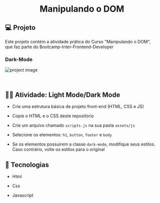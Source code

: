 <h1 align="center">Manipulando o DOM</h1>

## 💻 Projeto

Este projeto contém a atividade prática do Curso "Manipulando o DOM", que faz parte do Bootcamp-Inter-Frontend-Developer

### Dark-Mode

![project image](assets/images/darkMode.gif)

<br>

## 🏋️‍♀️ Atividade: Light Mode/Dark Mode

- Crie uma estrutura básica de projeto front-end (HTML, CSS e JS)

- Copie o HTML e o CSS deste repositório

- Crie um arquivo chamado `scripts.js` na sua pasta `assets/js`

- Selecione os elementos: `h1`, `button`, `footer` e `body`

- Se os elementos possuirem a classe `dark-mode`, modifique seus estilos. Caso contrário, volte os estilos para o original

## 🚀 Tecnologias

- Html

- Css

- Javascript
